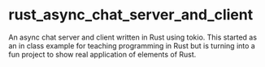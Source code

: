 # rust_async_chat_server_and_client
An async chat server and client written in Rust using tokio. This started as an in class example for teaching programming in Rust but is turning into a fun project to show real application of elements of Rust.
